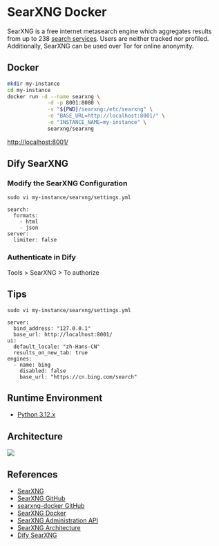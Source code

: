 # SearXNG Docker

SearXNG is a free internet metasearch engine which aggregates results from up to 238 [search services](https://docs.searxng.org/user/configured_engines.html#configured-engines). Users are neither tracked nor profiled. Additionally, SearXNG can be used over Tor for online anonymity.

## Docker
```sh
mkdir my-instance
cd my-instance
docker run -d --name searxng \
             -d -p 8001:8080 \
             -v "${PWD}/searxng:/etc/searxng" \
             -e "BASE_URL=http://localhost:8001/" \
             -e "INSTANCE_NAME=my-instance" \
             searxng/searxng
```
[http://localhost:8001/](http://localhost:8001/)

## Dify SearXNG
### Modify the SearXNG Configuration
`sudo vi my-instance/searxng/settings.yml`
```
search:
  formats:
    - html
    - json
server:
  limiter: false
```

### Authenticate in Dify
Tools > SearXNG > To authorize

## Tips
`sudo vi my-instance/searxng/settings.yml`
```
server:
  bind_address: "127.0.0.1"
  base_url: http://localhost:8001/
ui:
  default_locale: "zh-Hans-CN"
  results_on_new_tab: true
engines:
  - name: bing
    disabled: false
    base_url: "https://cn.bing.com/search"
```

## Runtime Environment
- [Python 3.12.x](https://www.python.org/downloads/)

## Architecture
![](https://docs.searxng.org/_images/arch_public.svg)

## References
- [SearXNG](https://docs.searxng.org)
- [SearXNG GitHub](https://github.com/searxng/searxng)
- [searxng-docker GitHub](https://github.com/searxng/searxng-docker)
- [SearXNG Docker](https://docs.searxng.org/admin/installation-docker.html)
- [SearXNG Administration API](https://docs.searxng.org/admin/api.html)
- [SearXNG Architecture](https://docs.searxng.org/admin/architecture.html)
- [Dify SearXNG](https://marketplace.dify.ai/plugins/langgenius/searxng?language=zh-Hans)